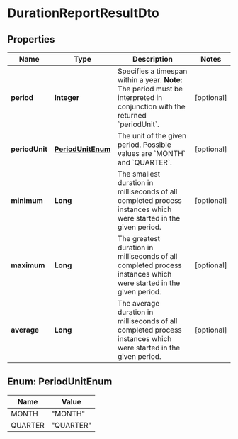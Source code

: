 

# DurationReportResultDto

## Properties

Name | Type | Description | Notes
------------ | ------------- | ------------- | -------------
**period** | **Integer** | Specifies a timespan within a year. **Note:** The period must be interpreted in conjunction with the returned &#x60;periodUnit&#x60;. |  [optional]
**periodUnit** | [**PeriodUnitEnum**](#PeriodUnitEnum) | The unit of the given period. Possible values are &#x60;MONTH&#x60; and &#x60;QUARTER&#x60;. |  [optional]
**minimum** | **Long** | The smallest duration in milliseconds of all completed process instances which were started in the given period. |  [optional]
**maximum** | **Long** | The greatest duration in milliseconds of all completed process instances which were started in the given period. |  [optional]
**average** | **Long** | The average duration in milliseconds of all completed process instances which were started in the given period. |  [optional]



## Enum: PeriodUnitEnum

Name | Value
---- | -----
MONTH | &quot;MONTH&quot;
QUARTER | &quot;QUARTER&quot;



